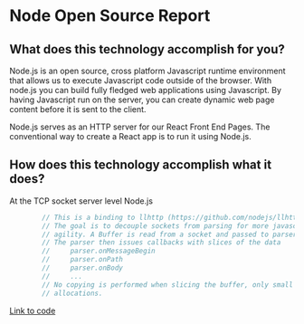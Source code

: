 # Node Open Source Report
## What does this technology accomplish for you?

Node.js is an open source, cross platform Javascript runtime environment that allows us to execute Javascript code outside of the browser. With node.js you can build fully fledged web applications using Javascript. By having Javascript run on the server, you can create dynamic web page content before it is sent to the client.

Node.js serves as an HTTP server for our React Front End Pages. The conventional way to create a React app is to run it using Node.js.

## How does this technology accomplish what it does?

At the TCP socket server level Node.js 

```javascript
        // This is a binding to llhttp (https://github.com/nodejs/llhttp)
        // The goal is to decouple sockets from parsing for more javascript-level
        // agility. A Buffer is read from a socket and passed to parser.execute().
        // The parser then issues callbacks with slices of the data
        //     parser.onMessageBegin
        //     parser.onPath
        //     parser.onBody
        //     ...
        // No copying is performed when slicing the buffer, only small reference
        // allocations.
```
[Link to code][node-parser]

[node-parser]: https://github.com/nodejs/node/blob/master/src/node_http_parser.cc
